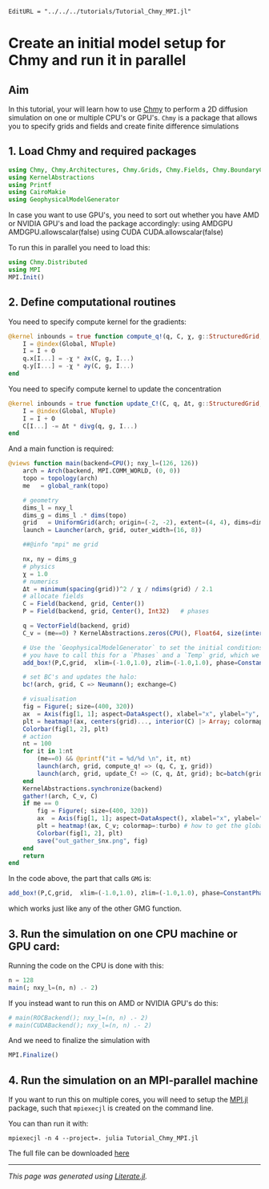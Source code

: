 ```@meta
EditURL = "../../../tutorials/Tutorial_Chmy_MPI.jl"
```

# Create an initial model setup for Chmy and run it in parallel

## Aim
In this tutorial, your will learn how to use [Chmy](https://github.com/PTsolvers/Chmy.jl) to perform a 2D diffusion simulation
on one or multiple CPU's or GPU's.
`Chmy` is a package that allows you to specify grids and fields and create finite difference simulations

## 1. Load Chmy and required packages

```julia
using Chmy, Chmy.Architectures, Chmy.Grids, Chmy.Fields, Chmy.BoundaryConditions, Chmy.GridOperators, Chmy.KernelLaunch
using KernelAbstractions
using Printf
using CairoMakie
using GeophysicalModelGenerator
```

In case you want to use GPU's, you need to sort out whether you have AMD or NVIDIA GPU's
and load the package accordingly:
 using AMDGPU
 AMDGPU.allowscalar(false)
 using CUDA
 CUDA.allowscalar(false)

To run this in parallel you need to load this:

```julia
using Chmy.Distributed
using MPI
MPI.Init()
```

## 2. Define computational routines
You need to specify compute kernel for the gradients:

```julia
@kernel inbounds = true function compute_q!(q, C, χ, g::StructuredGrid, O)
    I = @index(Global, NTuple)
    I = I + O
    q.x[I...] = -χ * ∂x(C, g, I...)
    q.y[I...] = -χ * ∂y(C, g, I...)
end
```

You need to specify compute kernel to update the concentration

```julia
@kernel inbounds = true function update_C!(C, q, Δt, g::StructuredGrid, O)
    I = @index(Global, NTuple)
    I = I + O
    C[I...] -= Δt * divg(q, g, I...)
end
```

And a main function is required:

```julia
@views function main(backend=CPU(); nxy_l=(126, 126))
    arch = Arch(backend, MPI.COMM_WORLD, (0, 0))
    topo = topology(arch)
    me   = global_rank(topo)

    # geometry
    dims_l = nxy_l
    dims_g = dims_l .* dims(topo)
    grid   = UniformGrid(arch; origin=(-2, -2), extent=(4, 4), dims=dims_g)
    launch = Launcher(arch, grid, outer_width=(16, 8))

    ##@info "mpi" me grid

    nx, ny = dims_g
    # physics
    χ = 1.0
    # numerics
    Δt = minimum(spacing(grid))^2 / χ / ndims(grid) / 2.1
    # allocate fields
    C = Field(backend, grid, Center())
    P = Field(backend, grid, Center(), Int32)   # phases

    q = VectorField(backend, grid)
    C_v = (me==0) ? KernelAbstractions.zeros(CPU(), Float64, size(interior(C)) .* dims(topo)) : nothing

    # Use the `GeophysicalModelGenerator` to set the initial conditions. Note that
    # you have to call this for a `Phases` and a `Temp` grid, which we call `C` here.
    add_box!(P,C,grid,  xlim=(-1.0,1.0), zlim=(-1.0,1.0), phase=ConstantPhase(4), T=ConstantTemp(400))

    # set BC's and updates the halo:
    bc!(arch, grid, C => Neumann(); exchange=C)

    # visualisation
    fig = Figure(; size=(400, 320))
    ax  = Axis(fig[1, 1]; aspect=DataAspect(), xlabel="x", ylabel="y", title="it = 0")
    plt = heatmap!(ax, centers(grid)..., interior(C) |> Array; colormap=:turbo)
    Colorbar(fig[1, 2], plt)
    # action
    nt = 100
    for it in 1:nt
        (me==0) && @printf("it = %d/%d \n", it, nt)
        launch(arch, grid, compute_q! => (q, C, χ, grid))
        launch(arch, grid, update_C! => (C, q, Δt, grid); bc=batch(grid, C => Neumann(); exchange=C))
    end
    KernelAbstractions.synchronize(backend)
    gather!(arch, C_v, C)
    if me == 0
        fig = Figure(; size=(400, 320))
        ax  = Axis(fig[1, 1]; aspect=DataAspect(), xlabel="x", ylabel="y", title="it = 0")
        plt = heatmap!(ax, C_v; colormap=:turbo) # how to get the global grid for axes?
        Colorbar(fig[1, 2], plt)
        save("out_gather_$nx.png", fig)
    end
    return
end
```

In the code above, the part that calls `GMG` is:

```julia
add_box!(P,C,grid,  xlim=(-1.0,1.0), zlim=(-1.0,1.0), phase=ConstantPhase(4), T=ConstantTemp(400))
```
which works just like any of the other GMG function.

## 3. Run the simulation on one CPU machine or GPU card:

Running the code on the CPU is done with this:

```julia
n = 128
main(; nxy_l=(n, n) .- 2)
```

If you instead want to run this on AMD or NVIDIA GPU's do this:

```julia
# main(ROCBackend(); nxy_l=(n, n) .- 2)
# main(CUDABackend(); nxy_l=(n, n) .- 2)
```

And we need to finalize the simulation with

```julia
MPI.Finalize()
```

## 4. Run the simulation on an MPI-parallel machine
If you want to run this on multiple cores, you will need to setup the [MPI.jl]() package,
such that `mpiexecjl` is created on the command line.

You can than run it with:
```
mpiexecjl -n 4 --project=. julia Tutorial_Chmy_MPI.jl
```

The full file can be downloaded [here](../../../tutorials/Tutorial_Chmy_MPI.jl)

---

*This page was generated using [Literate.jl](https://github.com/fredrikekre/Literate.jl).*

